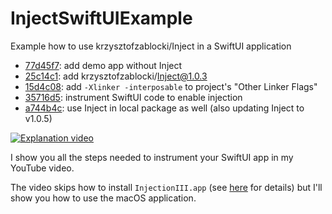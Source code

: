 # InjectSwiftUIExample
Example how to use krzysztofzablocki/Inject in a SwiftUI application

- [77d45f7](https://github.com/MarcoEidinger/InjectSwiftUIExample/commit/77d45f771acfa3e02c2b0602af80956c90a8b01e): add demo app without Inject
- [25c14c1](https://github.com/MarcoEidinger/InjectSwiftUIExample/commit/25c14c1c3aaac06becdd80903b5e1d187e3c4414): add krzysztofzablocki/Inject@1.0.3 
- [15d4c08](https://github.com/MarcoEidinger/InjectSwiftUIExample/commit/15d4c08b545023d63f3f0df6ca1b1d822936d8f8): add `-Xlinker -interposable` to project's "Other Linker Flags"
- [35716d5](https://github.com/MarcoEidinger/InjectSwiftUIExample/commit/35716d596028439732cdf190c7acb6686221fdd2): instrument SwiftUI code to enable injection
- [a744b4c](https://github.com/MarcoEidinger/InjectSwiftUIExample/commit/a744b4c7be4b9b8a7b19921a0ac0a8da704995c5): use Inject in local package as well (also updating Inject to v1.0.5)

[![Explanation video](https://img.youtube.com/vi/amBkjVfgFL8/0.jpg)](https://www.youtube.com/watch?v=amBkjVfgFL8)

I show you all the steps needed to instrument your SwiftUI app in my YouTube video.

The video skips how to install `InjectionIII.app` (see [here](https://github.com/krzysztofzablocki/Inject#individual-developer-setup-once-per-machine) for details) but I'll show you how to use the macOS application.
